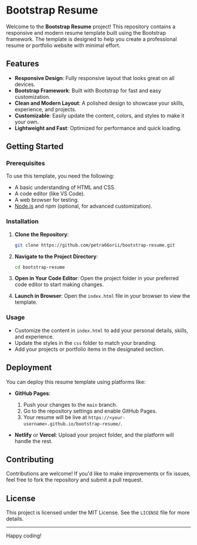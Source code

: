 # Bootstrap Resume

Welcome to the **Bootstrap Resume** project! This repository contains a responsive and modern resume template built using the Bootstrap framework. The template is designed to help you create a professional resume or portfolio website with minimal effort.

## Features

- **Responsive Design**: Fully responsive layout that looks great on all devices.
- **Bootstrap Framework**: Built with Bootstrap for fast and easy customization.
- **Clean and Modern Layout**: A polished design to showcase your skills, experience, and projects.
- **Customizable**: Easily update the content, colors, and styles to make it your own.
- **Lightweight and Fast**: Optimized for performance and quick loading.

## Getting Started

### Prerequisites

To use this template, you need the following:

- A basic understanding of HTML and CSS.
- A code editor (like VS Code).
- A web browser for testing.
- [Node.js](https://nodejs.org/) and npm (optional, for advanced customization).

### Installation

1. **Clone the Repository**:
   ```bash
   git clone https://github.com/petra66orii/bootstrap-resume.git
   ```
2. **Navigate to the Project Directory**:
   ```bash
   cd bootstrap-resume
   ```
3. **Open in Your Code Editor**:
   Open the project folder in your preferred code editor to start making changes.

4. **Launch in Browser**:
   Open the `index.html` file in your browser to view the template.

### Usage

- Customize the content in `index.html` to add your personal details, skills, and experience.
- Update the styles in the `css` folder to match your branding.
- Add your projects or portfolio items in the designated section.

## Deployment

You can deploy this resume template using platforms like:

- **GitHub Pages**:
  1. Push your changes to the `main` branch.
  2. Go to the repository settings and enable GitHub Pages.
  3. Your resume will be live at `https://<your-username>.github.io/bootstrap-resume/`.

- **Netlify** or **Vercel**:
  Upload your project folder, and the platform will handle the rest.

## Contributing

Contributions are welcome! If you'd like to make improvements or fix issues, feel free to fork the repository and submit a pull request.

## License

This project is licensed under the MIT License. See the `LICENSE` file for more details.

---

Happy coding!
